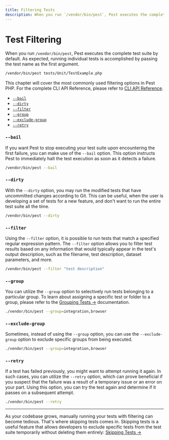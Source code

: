 ```yaml
---
title: Filtering Tests
description: When you run `/vendor/bin/pest`, Pest executes the complete test suite by default. Nevertheless, Pest provides various CLI options and methods that can be helpful for filtering your test suite during development.
---
```


# Test Filtering

When you run `/vendor/bin/pest`, Pest executes the complete test suite by default. As expected, running individual tests is accomplished by passing the test name as the first argument.

```bash
/vendor/bin/pest tests/Unit/TestExample.php
```

This chapter will cover the most commonly used filtering options in Pest PHP. For the complete CLI API Reference, please refer to [CLI API Reference](/docs/cli-api-reference).

<div class="collection-method-list" markdown="1">

- [`--bail`](#bail)
- [`--dirty`](#dirty)
- [`--filter`](#filter)
- [`--group`](#group)
- [`--exclude-group`](#exclude-group)
- [`--retry`](#retry)

</div>

<a name="bail"></a>
### `--bail`

If you want Pest to stop executing your test suite upon encountering the first failure, you can make use of the `--bail` option. This option instructs Pest to immediately halt the test execution as soon as it detects a failure.

```bash
/vendor/bin/pest --bail
```

<a name="dirty"></a>
### `--dirty`

With the `--dirty` option, you may run the modified tests that have uncommitted changes according to Git. This can be useful, when the user is developing a set of tests for a new feature, and don't want to run the entire test suite all the time.

```bash
/vendor/bin/pest --dirty
```

<a name="filter"></a>
### `--filter`

Using the `--filter` option, it is possible to run tests that match a specified regular expression pattern. The `--filter` option allows you to filter test results based on any information that would typically appear in the test's output description, such as the filename, test description, dataset parameters, and more.

```bash
/vendor/bin/pest --filter "test description"
```

<a name="group"></a>
### `--group`

You can utilize the `--group` option to selectively run tests belonging to a particular group. To learn about assigning a specific test or folder to a group, please refer to the [Grouping Tests →](/docs/grouping-tests) documentation.

```bash
./vendor/bin/pest --group=integration,browser
```

<a name="exclude-group"></a>
### `--exclude-group`

Sometimes, instead of using the `--group` option, you can use the `--exclude-group` option to exclude specific groups from being executed.

```bash
./vendor/bin/pest --group=integration,browser
```

<a name="retry"></a>
### `--retry`

If a test has failed previously, you might want to attempt running it again. In such cases, you can utilize the `--retry` option, which can prove beneficial if you suspect that the failure was a result of a temporary issue or an error on your part. Using this option, you can try the test again and determine if it passes on a subsequent attempt.

```bash
./vendor/bin/pest --retry
```

---

As your codebase grows, manually running your tests with filtering can become tedious. That's where skipping tests comes in. Skipping tests is a useful feature that allows developers to exclude specific tests from the test suite temporarily without deleting them entirely: [Skipping Tests →](/docs/skipping-tests)

